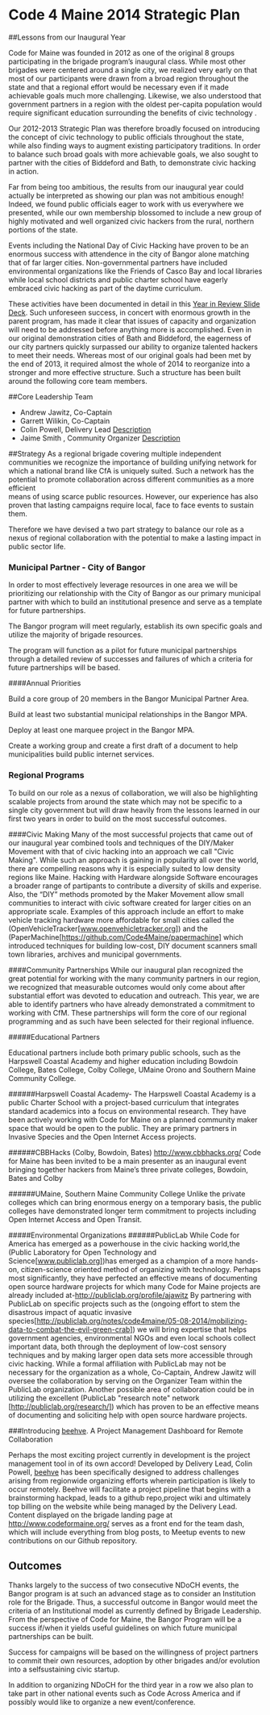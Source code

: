 Code 4 Maine 2014 Strategic Plan
================================

##Lessons from our Inaugural Year


Code for Maine was founded in 2012 as one of the original 8 groups participating in the brigade
program’s inaugural class. While most other brigades were centered around a single city, we
realized very early on that most of our participants were drawn from a broad region throughout
the state and that a regional effort would be necessary even if it made achievable goals much
more challenging. Likewise, we also understood that government partners in a region with the
oldest per-capita population would require significant education surrounding the benefits of
civic technology .

Our 2012-2013 Strategic Plan was therefore broadly focused on introducing the concept of
civic technology to public officials throughout the state, while also finding ways to augment
existing participatory traditions. In order to balance such broad goals with more achievable goals,
we also sought to partner with the cities of Biddeford and Bath, to demonstrate civic hacking in
action.

Far from being too ambitious, the results from our inaugural year could actually be interpreted
as showing our plan was not ambitious enough! Indeed, we found public officials eager to work
with us everywhere we presented, while our own membership blossomed to include a new
group of highly motivated and well organized civic hackers from the rural, northern portions of
the state.

Events including the National Day of Civic Hacking have proven to be an enormous success with
attendence in the city of Bangor alone matching that of far larger cities. Non-governmental
partners have included environmental organizations like the Friends of Casco Bay and local
libraries while local school districts and public charter school have eagerly embraced civic hacking
as part of the daytime curriculum.

These activities have been documented in detail in this [Year in Review Slide Deck](https://docs.google.com/presentation/d/11DM4zyMef7f0l0BxgHPrexVkznUoUz9EUWXtvgw7Wug/edit?usp=sharing).
Such unforeseen success, in concert with enormous growth in the parent program, has made it
clear that issues of capacity and organization will need to be addressed before anything more is
accomplished. Even in our original demonstration cities of Bath and Biddeford, the eagerness of
our city partners quickly surpassed our ability to organize talented hackers to meet their needs.
Whereas most of our original goals had been met by the end of 2013, it required almost the
whole of 2014 to reorganize into a stronger and more effective structure. Such a structure has
been built around the following core team members.


##Core Leadership Team

  * Andrew Jawitz, Co-Captain
  * Garrett Wilikin, Co-Captain
  * Colin Powell, Delivery Lead [Description](http://goo.gl/dCfkpZ)
  * Jaime Smith , Community Organizer [Description](http://goo.gl/U1YJik)
 
##Strategy
As a regional brigade covering multiple independent communities we recognize the importance 
of building unifying network for which a national brand like CfA is uniquely suited. Such a network 
has the potential to promote collaboration across different communities as a more efficient  
means of using scarce public resources.  However, our experience has also proven that 
lasting campaigns require local, face to face events to sustain them. 
 
Therefore we have devised a two part strategy to balance our role as a nexus of regional 
collaboration with the potential to make a lasting impact in public sector life. 

### Municipal Partner - City of Bangor

In order to most effectively leverage resources in one area we will be prioritizing our 
relationship with the City of Bangor as our primary municipal partner with which to build an 
institutional presence and serve as a template for future partnerships.  

The Bangor program will meet regularly, establish its own specific goals and utilize the majority 
of brigade resources.   

The program will function as a pilot for future municipal partnerships through a detailed review 
of successes and failures of which a criteria for future partnerships will be based.   
 
####Annual Priorities

Build a core group of 20 members in the Bangor Municipal Partner Area.

Build at least two substantial municipal relationships in the Bangor MPA.

Deploy at least one marquee project in the Bangor MPA.

Create a working group and create a first draft of a document to help municipalities build public internet services.

### Regional Programs

To build on our role as a nexus of collaboration, we will also be highlighting scalable projects 
from around the state which may not be specific to a single city government but will draw heavily from the lessons learned in our first two years in order to build on the most successful outcomes.  

####Civic Making
 Many of the most successful projects that came out of our inaugural year combined tools and techniques of the DIY/Maker Movement with that of civic hacking into an approach we call "Civic Making". While such an approach is gaining in popularity all over the world, there are compelling reasons why it is especially suited to low density regions like Maine. Hacking with Hardware alongside Software encourages a broader range of partipants to contribute a diversity of skills and experise.  Also, the “DIY” methods promoted by the Maker Movement allow small communities to interact with civic software created for larger cities on an appropriate scale. Examples of this approach include an effort to make vehicle tracking hardware more affordable for small cities called the (OpenVehicleTracker[www.openvehicletracker.org]) and the (PaperMachine[https://github.com/Code4Maine/papermachine] which introduced techniques for building low-cost, DIY document scanners small town libraries, archives and municipal governments.

####Community Partnerships
  While our inaugural plan recognized the great potential for working with the many community partners in our region, we recognized that measurable outcomes would only come about after substantial effort was devoted to education and outreach.
   This year, we are able to identify partners who have already demonstrated a commitment to working with CfM.  These partnerships will form the core of our regional programming and as such have been selected for their regional influence.  

#####Educational Partners

  Educational partners include both primary public schools, such as the Harpswell Coastal Academy and higher education including Bowdoin College, Bates College, Colby College, UMaine Orono and Southern Maine Community College.

######Harpswell Coastal Academy-
   The Harpswell Coastal Academy is a public Charter School with a project-based curriculum that integrates standard academics into a focus on environmental research.  They have been actively working with Code for Maine on a planned community maker space that would be open to the public.  They are primary partners in Invasive Species and the Open Internet Access projects.

######CBBHacks (Colby, Bowdoin, Bates) 
http://www.cbbhacks.org/ Code for Maine has been invited to be a main presenter as an inaugural event bringing together hackers from Maine’s three private colleges, Bowdoin, Bates and Colby

######UMaine, Southern Maine Community College
  Unlike the private colleges which can bring enormous energy on a temporary basis, the public colleges have demonstrated longer term commitment to projects including Open Internet Access and Open Transit.

#####Environmental Organizations
######PublicLab
While Code for America has emerged as a powerhouse in the civic hacking world,the (Public Laboratory for Open Technology and Science[www.publiclab.org])has emerged as a champion of a more hands-on, citizen-science oriented method of organizing with technology. Perhaps most significantly, they have perfected an effective means of documenting open source hardware projects for which many Code for Maine projects are already included at-http://publiclab.org/profile/ajawitz
  By partnering with PublicLab on specific projects such as the (ongoing effort to stem the disastrous impact of aquatic invasive species[http://publiclab.org/notes/code4maine/05-08-2014/mobilizing-data-to-combat-the-evil-green-crab]) we will bring expertise that helps government agencies, environmental NGOs and even local schools collect important data, both through the deployment of low-cost sensory techniques and by making larger open data sets more accessible through civic hacking.
  While a formal affiliation with PublicLab may not be necessary for the organization as a whole, Co-Captain, Andrew Jawitz will oversee the collaboration by serving on the Organizer Team within the PublicLab organization.
Another possible area of collaboration could be in utilizing the excellent (PublicLab "research note" network [http://publiclab.org/research/]) which has proven to be an effective means of documenting and soliciting help with open source hardware projects.


###Introducing [beehve](https://github.com/Code4Maine/beehve). A Project Management Dashboard for Remote Collaboration

Perhaps the most exciting project currently in development is the project management tool in of its own accord! Developed by Delivery Lead, Colin Powell, [beehve](https://github.com/Code4Maine/beehve) has been specifically designed to address challenges arising from regionwide organizing efforts wherein participation is likely to occur remotely. Beehve will facilitate a project pipeline that begins with a brainstorming hackpad, leads to a github repo,project wiki and ultimately top billing on the website while being managed by the Delivery Lead. Content displayed on the brigade landing page at http://www.codeformaine.org/ serves as a front end for the team dash, which will include everything from blog posts, to Meetup events to new contributions on our Github repository.

Outcomes
--------

Thanks largely to the success of two consecutive NDoCH events, the Bangor program is at such an advanced stage as to consider an Institution role for the Brigade.  Thus, a successful 
outcome in Bangor would meet the criteria of an Institutional model as currently defined by 
Brigade Leadership.  From the perspective of Code for Maine, the Bangor Program will be a 
success if/when it yields useful guidelines on which future municipal partnerships can be built. 

Success for campaigns will be based on the willingness of project partners to commit their own 
resources, adoption by other brigades and/or evolution into a self­sustaining civic startup.  

In addition to organizing NDoCH for the third year in a row we also plan to take part in other 
national events such as Code Across America and if possibly would like to organize a new 
event/conference. 
